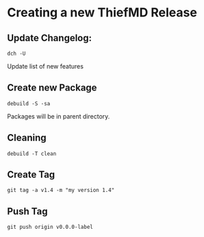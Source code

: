 # Creating a new ThiefMD Release

## Update Changelog:

`dch -U`

Update list of new features

## Create new Package

`debuild -S -sa`

Packages will be in parent directory.

## Cleaning

`debuild -T clean`

## Create Tag

`git tag -a v1.4 -m "my version 1.4"`

## Push Tag

`git push origin v0.0.0-label`
